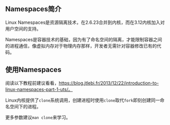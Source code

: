 
## Namespaces简介

Linux Namespaces是资源隔离技术，在2.6.23合并到内核，而在3.12内核加入对用户空间的支持。

Namespaces是容器技术的基础，因为有了命名空间的隔离，才能限制容器之间的进程通信，像虚拟内存对于物理内存那样，开发者无需针对容器修改已有的代码。

## 使用Namespaces

阅读以下教程前建议看看，https://blog.jtlebi.fr/2013/12/22/introduction-to-linux-namespaces-part-1-uts/。

Linux内核提供了`clone`系统调用，创建进程时使用`clone`取代`fork`即刻创建同一命名空间下的进程。

更多参数建议`man clone`来学习。
